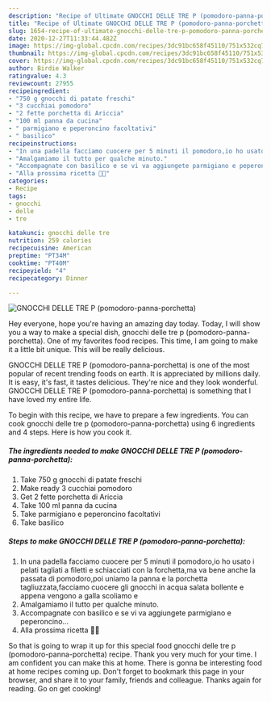 ```yaml
---
description: "Recipe of Ultimate GNOCCHI DELLE TRE P (pomodoro-panna-porchetta)"
title: "Recipe of Ultimate GNOCCHI DELLE TRE P (pomodoro-panna-porchetta)"
slug: 1654-recipe-of-ultimate-gnocchi-delle-tre-p-pomodoro-panna-porchetta
date: 2020-12-27T11:33:44.482Z
image: https://img-global.cpcdn.com/recipes/3dc91bc658f45110/751x532cq70/gnocchi-delle-tre-p-pomodoro-panna-porchetta-recipe-main-photo.jpg
thumbnail: https://img-global.cpcdn.com/recipes/3dc91bc658f45110/751x532cq70/gnocchi-delle-tre-p-pomodoro-panna-porchetta-recipe-main-photo.jpg
cover: https://img-global.cpcdn.com/recipes/3dc91bc658f45110/751x532cq70/gnocchi-delle-tre-p-pomodoro-panna-porchetta-recipe-main-photo.jpg
author: Birdie Walker
ratingvalue: 4.3
reviewcount: 27955
recipeingredient:
- "750 g gnocchi di patate freschi"
- "3 cucchiai pomodoro"
- "2 fette porchetta di Ariccia"
- "100 ml panna da cucina"
- " parmigiano e peperoncino facoltativi"
- " basilico"
recipeinstructions:
- "In una padella facciamo cuocere per 5 minuti il pomodoro,io ho usato i pelati tagliati a filetti e schiacciati con la forchetta,ma va bene anche la passata di pomodoro,poi uniamo la panna e la porchetta tagliuzzata,facciamo cuocere gli gnocchi in acqua salata bollente e appena vengono a galla scoliamo e"
- "Amalgamiamo il tutto per qualche minuto."
- "Accompagnate con basilico e se vi va aggiungete parmigiano e peperoncino..."
- "Alla prossima ricetta 👩‍🍳"
categories:
- Recipe
tags:
- gnocchi
- delle
- tre

katakunci: gnocchi delle tre 
nutrition: 259 calories
recipecuisine: American
preptime: "PT34M"
cooktime: "PT40M"
recipeyield: "4"
recipecategory: Dinner

---
```



![GNOCCHI DELLE TRE P (pomodoro-panna-porchetta)](https://img-global.cpcdn.com/recipes/3dc91bc658f45110/751x532cq70/gnocchi-delle-tre-p-pomodoro-panna-porchetta-recipe-main-photo.jpg)

Hey everyone, hope you're having an amazing day today. Today, I will show you a way to make a special dish, gnocchi delle tre p (pomodoro-panna-porchetta). One of my favorites food recipes. This time, I am going to make it a little bit unique. This will be really delicious.

GNOCCHI DELLE TRE P (pomodoro-panna-porchetta) is one of the most popular of recent trending foods on earth. It is appreciated by millions daily. It is easy, it's fast, it tastes delicious. They're nice and they look wonderful. GNOCCHI DELLE TRE P (pomodoro-panna-porchetta) is something that I have loved my entire life.




To begin with this recipe, we have to prepare a few ingredients. You can cook gnocchi delle tre p (pomodoro-panna-porchetta) using 6 ingredients and 4 steps. Here is how you cook it.

<!--inarticleads1-->

##### The ingredients needed to make GNOCCHI DELLE TRE P (pomodoro-panna-porchetta):

1. Take 750 g gnocchi di patate freschi
1. Make ready 3 cucchiai pomodoro
1. Get 2 fette porchetta di Ariccia
1. Take 100 ml panna da cucina
1. Take  parmigiano e peperoncino facoltativi
1. Take  basilico




<!--inarticleads2-->

##### Steps to make GNOCCHI DELLE TRE P (pomodoro-panna-porchetta):

1. In una padella facciamo cuocere per 5 minuti il pomodoro,io ho usato i pelati tagliati a filetti e schiacciati con la forchetta,ma va bene anche la passata di pomodoro,poi uniamo la panna e la porchetta tagliuzzata,facciamo cuocere gli gnocchi in acqua salata bollente e appena vengono a galla scoliamo e
1. Amalgamiamo il tutto per qualche minuto.
1. Accompagnate con basilico e se vi va aggiungete parmigiano e peperoncino...
1. Alla prossima ricetta 👩‍🍳




So that is going to wrap it up for this special food gnocchi delle tre p (pomodoro-panna-porchetta) recipe. Thank you very much for your time. I am confident you can make this at home. There is gonna be interesting food at home recipes coming up. Don't forget to bookmark this page in your browser, and share it to your family, friends and colleague. Thanks again for reading. Go on get cooking!
